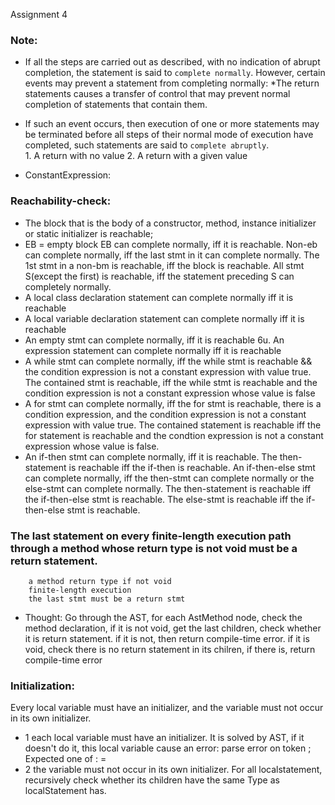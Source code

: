 Assignment 4 
### Note:
* If all the steps are carried out as described, with no indication of abrupt completion, the statement is said to `complete normally`. However, certain events may prevent a statement from completing normally: 
		*The return statements causes a transfer of control that may prevent normal completion of statements that contain them.
* If such an event occurs, then execution of one or more statements may be terminated before all steps of their normal mode of execution have completed, such statements are said to `complete abruptly`.	
		1. A return with no value
        2. A return with a given value

* ConstantExpression: 



### Reachability-check:
* The block that is the body of a constructor, method, instance initializer or static initializer is reachable; 
* EB = empty block
		EB can complete normally, iff it is reachable.
		Non-eb can complete normally, iff the last stmt in it can complete normally.
		The 1st stmt in a non-bm is reachable, iff the block is reachable.
		All stmt S(except the first) is reachable, iff the statement preceding S can completely normally.
* A local class declaration statement can complete normally iff it is reachable
* A local variable declaration statement can complete normally iff it is reachable
* An empty stmt can complete normally, iff it is reachable
6u. An expression statement can complete normally iff it is reachable
* A while stmt can complete normally, iff the while stmt is reachable && the condition expression is not a constant expression with value true.
   The contained stmt is reachable, iff the while stmt is reachable and the condition expression is not a constant expression whose value is false
* A for stmt can complete normally, iff the for stmt is reachable, there is a condition expression, and the condition expression is not a constant expression with value true.
   The contained statement is reachable iff the for statement is reachable and the condtion expression is not a constant expression whose value is false.
* An if-then stmt can complete normally, iff it is reachable. The then-statement is reachable iff the if-then is reachable.
  An if-then-else stmt can complete normally, iff the then-stmt can complete normally or the else-stmt can complete normally. The then-statement is reachable iff the if-then-else stmt is reachable. The else-stmt is reachable iff the if-then-else stmt is reachable.

### The last statement on every finite-length execution path through a method whose return type is not void must be a return statement. 
		a method return type if not void
		finite-length execution
		the last stmt must be a return stmt
 * Thought: Go through the AST, for each AstMethod node, check the method declaration, 
                                                   if it is not void, get the last children, check whether it is return statement. if it is not, then return compile-time error.
                                                   if it is void, check there is no return statement in its chilren, if there is, return compile-time error
 

### Initialization:
Every local variable must have an initializer, and the variable must not occur in its own initializer.
* 1 each local variable must have an initializer. It is solved by AST, if it doesn't do it, this local variable cause an error: parse error on token ; Expected one of : =
* 2 the variable must not occur in its own initializer. For all localstatement, recursively check whether its children have the same Type as localStatement has.














